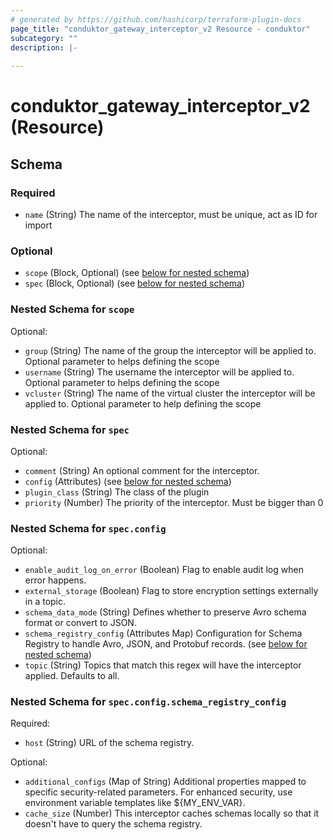 ```yaml
---
# generated by https://github.com/hashicorp/terraform-plugin-docs
page_title: "conduktor_gateway_interceptor_v2 Resource - conduktor"
subcategory: ""
description: |-
  
---
```


# conduktor_gateway_interceptor_v2 (Resource)





<!-- schema generated by tfplugindocs -->
## Schema

### Required

- `name` (String) The name of the interceptor, must be unique, act as ID for import

### Optional

- `scope` (Block, Optional) (see [below for nested schema](#nestedblock--scope))
- `spec` (Block, Optional) (see [below for nested schema](#nestedblock--spec))

<a id="nestedblock--scope"></a>
### Nested Schema for `scope`

Optional:

- `group` (String) The name of the group the interceptor will be applied to. Optional parameter to helps defining the scope
- `username` (String) The username the interceptor will be applied to. Optional parameter to helps defining the scope
- `vcluster` (String) The name of the virtual cluster the interceptor will be applied to. Optional parameter to help defining the scope


<a id="nestedblock--spec"></a>
### Nested Schema for `spec`

Optional:

- `comment` (String) An optional comment for the interceptor.
- `config` (Attributes) (see [below for nested schema](#nestedatt--spec--config))
- `plugin_class` (String) The class of the plugin
- `priority` (Number) The priority of the interceptor. Must be bigger than 0

<a id="nestedatt--spec--config"></a>
### Nested Schema for `spec.config`

Optional:

- `enable_audit_log_on_error` (Boolean) Flag to enable audit log when error happens.
- `external_storage` (Boolean) Flag to store encryption settings externally in a topic.
- `schema_data_mode` (String) Defines whether to preserve Avro schema format or convert to JSON.
- `schema_registry_config` (Attributes Map) Configuration for Schema Registry to handle Avro, JSON, and Protobuf records. (see [below for nested schema](#nestedatt--spec--config--schema_registry_config))
- `topic` (String) Topics that match this regex will have the interceptor applied. Defaults to all.

<a id="nestedatt--spec--config--schema_registry_config"></a>
### Nested Schema for `spec.config.schema_registry_config`

Required:

- `host` (String) URL of the schema registry.

Optional:

- `additional_configs` (Map of String) Additional properties mapped to specific security-related parameters. For enhanced security, use environment variable templates like ${MY_ENV_VAR}.
- `cache_size` (Number) This interceptor caches schemas locally so that it doesn't have to query the schema registry.
